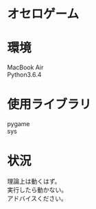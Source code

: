 # オセロゲーム

# 環境
MacBook Air  
Python3.6.4  

# 使用ライブラリ
pygame  
sys 

# 状況
理論上は動くはず。  
実行したら動かない。  
アドバイスください。